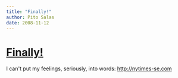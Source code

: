 ```yaml
---
title: "Finally!"
author: Pito Salas
date: 2008-11-12
---
```

# [Finally!](None)




I can't put my feelings, seriously, into words: <http://nytimes-se.com>


